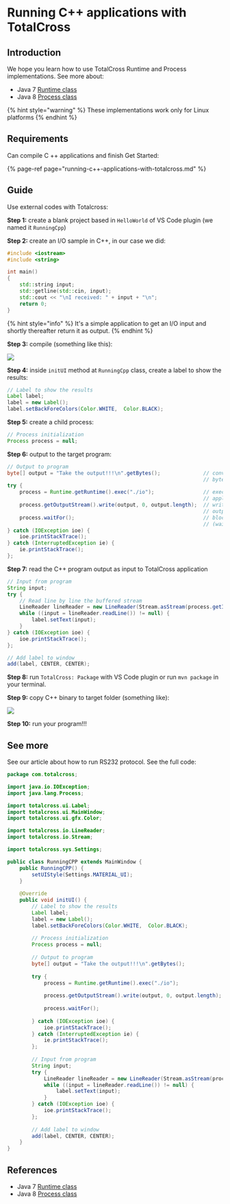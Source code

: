 # Running C++ applications with TotalCross

## Introduction

We hope you learn how to use TotalCross Runtime and Process implementations. See more about:

* Java 7 [Runtime class](https://docs.oracle.com/javase/7/docs/api/java/lang/Runtime.html)
* Java 8 [Process class](https://docs.oracle.com/javase/8/docs/api/java/lang/Process.html)

{% hint style="warning" %}
These implementations work only for Linux platforms
{% endhint %}

## Requirements

Can compile C ++ applications and finish Get Started:

{% page-ref page="running-c++-applications-with-totalcross.md" %}

## Guide

Use external codes with Totalcross:

**Step 1:** create a blank project based in `HelloWorld` of VS Code plugin \(we named it `RunningCpp`\)

**Step 2:**  create an I/O sample in C++, in our case we did:

```cpp
#include <iostream>
#include <string>

int main()
{
    std::string input;
    std::getline(std::cin, input);
    std::cout << "\nI received: " + input + "\n";
    return 0;
}
```

{% hint style="info" %}
It's a simple application to get an I/O input and shortly thereafter return it as output.
{% endhint %}

**Step 3:** compile \(something like this\):

![](../../.gitbook/assets/image%20%2829%29.png)

**Step 4:** inside `initUI` method at `RunningCpp` class, create a label to show the results:

```java
// Label to show the results
Label label;
label = new Label();
label.setBackForeColors(Color.WHITE,  Color.BLACK);
```

**Step 5:** create a child process:

```java
// Process initialization
Process process = null;
```

**Step 6:** output to the target program:

```java
// Output to program
byte[] output = "Take the output!!!\n".getBytes();              // convert string to
                                                                // byte array 
try {
    process = Runtime.getRuntime().exec("./io");                // execute your
                                                                // application (sh like)
    process.getOutputStream().write(output, 0, output.length);  // write output into 
                                                                // output strem
    process.waitFor();                                          // blocking method 
                                                                // (wait io finish)
} catch (IOException ioe) {
    ioe.printStackTrace();
} catch (InterruptedException ie) {
    ie.printStackTrace();
};
```

**Step 7:** read the C++ program output as input to TotalCross application

```java
// Input from program
String input;
try {
    // Read line by line the buffered stream
    LineReader lineReader = new LineReader(Stream.asStream(process.getInputStream()));
    while ((input = lineReader.readLine()) != null) {
        label.setText(input);
    }
} catch (IOException ioe) {
    ioe.printStackTrace();
};

// Add label to window
add(label, CENTER, CENTER);
```

**Step 8:** run `TotalCross: Package` with VS Code plugin or run `mvn package` in your terminal.

**Step 9:** copy C++ binary to target folder \(something like\):

![](../../.gitbook/assets/image%20%2839%29.png)

**Step 10:** run your program!!!

## See more

See our article about how to run RS232 protocol. See the full code:

```java
package com.totalcross;

import java.io.IOException; 
import java.lang.Process;

import totalcross.ui.Label; 
import totalcross.ui.MainWindow; 
import totalcross.ui.gfx.Color; 

import totalcross.io.LineReader; 
import totalcross.io.Stream; 

import totalcross.sys.Settings;

public class RunningCPP extends MainWindow {
    public RunningCPP() {
        setUIStyle(Settings.MATERIAL_UI);
    }
    
    @Override
    public void initUI() {
        // Label to show the results
        Label label;
        label = new Label();
        label.setBackForeColors(Color.WHITE,  Color.BLACK);
    
        // Process initialization
        Process process = null;
    
        // Output to program
        byte[] output = "Take the output!!!\n".getBytes();              // convert string to
                                                                        // byte array 
        try {
            process = Runtime.getRuntime().exec("./io");                // execute your
                                                                        // application (sh like)
            process.getOutputStream().write(output, 0, output.length);  // write output into 
                                                                        // output strem
            process.waitFor();                                          // blocking method 
                                                                        // (wait io finish)
        } catch (IOException ioe) {
            ioe.printStackTrace();
        } catch (InterruptedException ie) {
            ie.printStackTrace();
        };
    
        // Input from program
        String input;
        try {
            LineReader lineReader = new LineReader(Stream.asStream(process.getInputStream()));
            while ((input = lineReader.readLine()) != null) {
                label.setText(input);
            }
        } catch (IOException ioe) {
            ioe.printStackTrace();
        };
    
        // Add label to window
        add(label, CENTER, CENTER);
    }
}
```

## References

* Java 7 [Runtime class](https://docs.oracle.com/javase/7/docs/api/java/lang/Runtime.html)
* Java 8 [Process class](https://docs.oracle.com/javase/8/docs/api/java/lang/Process.html)

